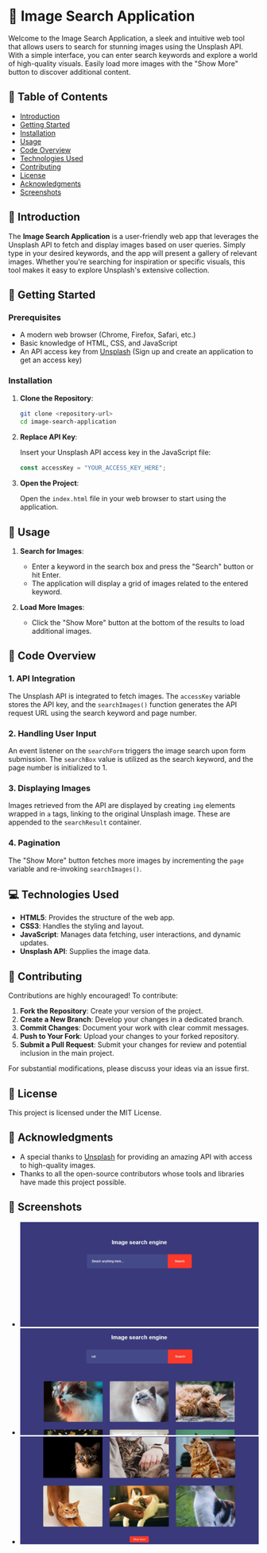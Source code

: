 # 📸 Image Search Application

Welcome to the Image Search Application, a sleek and intuitive web tool that allows users to search for stunning images using the Unsplash API. With a simple interface, you can enter search keywords and explore a world of high-quality visuals. Easily load more images with the "Show More" button to discover additional content.

## 📑 Table of Contents

- [Introduction](#introduction)
- [Getting Started](#getting-started)
- [Installation](#installation)
- [Usage](#usage)
- [Code Overview](#code-overview)
- [Technologies Used](#technologies-used)
- [Contributing](#contributing)
- [License](#license)
- [Acknowledgments](#acknowledgments)
- [Screenshots](#screenshots)

## 🌟 Introduction

The **Image Search Application** is a user-friendly web app that leverages the Unsplash API to fetch and display images based on user queries. Simply type in your desired keywords, and the app will present a gallery of relevant images. Whether you're searching for inspiration or specific visuals, this tool makes it easy to explore Unsplash's extensive collection.

## 🚀 Getting Started

### Prerequisites

- A modern web browser (Chrome, Firefox, Safari, etc.)
- Basic knowledge of HTML, CSS, and JavaScript
- An API access key from [Unsplash](https://unsplash.com/developers) (Sign up and create an application to get an access key)

### Installation

1. **Clone the Repository**:

   ```bash
   git clone <repository-url>
   cd image-search-application
   ```

2. **Replace API Key**:

   Insert your Unsplash API access key in the JavaScript file:

   ```javascript
   const accessKey = "YOUR_ACCESS_KEY_HERE";
   ```

3. **Open the Project**:

   Open the `index.html` file in your web browser to start using the application.

## 🔧 Usage

1. **Search for Images**:

   - Enter a keyword in the search box and press the "Search" button or hit Enter.
   - The application will display a grid of images related to the entered keyword.

2. **Load More Images**:

   - Click the "Show More" button at the bottom of the results to load additional images.

## 🧩 Code Overview

### 1. API Integration

The Unsplash API is integrated to fetch images. The `accessKey` variable stores the API key, and the `searchImages()` function generates the API request URL using the search keyword and page number.

### 2. Handling User Input

An event listener on the `searchForm` triggers the image search upon form submission. The `searchBox` value is utilized as the search keyword, and the page number is initialized to 1.

### 3. Displaying Images

Images retrieved from the API are displayed by creating `img` elements wrapped in `a` tags, linking to the original Unsplash image. These are appended to the `searchResult` container.

### 4. Pagination

The "Show More" button fetches more images by incrementing the `page` variable and re-invoking `searchImages()`.

## 💻 Technologies Used

- **HTML5**: Provides the structure of the web app.
- **CSS3**: Handles the styling and layout.
- **JavaScript**: Manages data fetching, user interactions, and dynamic updates.
- **Unsplash API**: Supplies the image data.

## 🤝 Contributing

Contributions are highly encouraged! To contribute:

1. **Fork the Repository**: Create your version of the project.
2. **Create a New Branch**: Develop your changes in a dedicated branch.
3. **Commit Changes**: Document your work with clear commit messages.
4. **Push to Your Fork**: Upload your changes to your forked repository.
5. **Submit a Pull Request**: Submit your changes for review and potential inclusion in the main project.

For substantial modifications, please discuss your ideas via an issue first.

## 📜 License

This project is licensed under the MIT License.

## 🙏 Acknowledgments

- A special thanks to [Unsplash](https://unsplash.com/) for providing an amazing API with access to high-quality images.
- Thanks to all the open-source contributors whose tools and libraries have made this project possible.

## 📸 Screenshots

- ![Screenshot 1](https://github.com/shamshubham/Image-search-engine/blob/master/screenShots/Capture.JPG)
- ![Screenshot 2](https://github.com/shamshubham/Image-search-engine/blob/master/screenShots/Capture1.JPG)
- ![Screenshot 3](https://github.com/shamshubham/Image-search-engine/blob/master/screenShots/Capture3.JPG)
